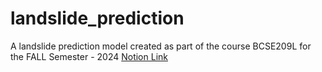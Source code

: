 # landslide_prediction
A landslide prediction model created as part of the course BCSE209L for the FALL Semester - 2024 
<a href = "https://abstracted-prose-651.notion.site/Landslide-Prediction-5706aacaef35488995c92179d244d4ca?pvs=4">Notion Link</a>
